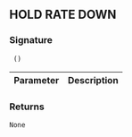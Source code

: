 ## HOLD RATE DOWN


### Signature

` ()`


| Parameter | Description |
| --- | --- |


### Returns

`None`